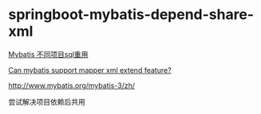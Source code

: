 # springboot-mybatis-depend-share-xml

[Mybatis 不同项目sql重用](https://github.com/maskleo/faq-cookbook/issues/33)

[Can mybatis support mapper xml extend feature?](https://github.com/mybatis/mybatis-3/issues/35)

http://www.mybatis.org/mybatis-3/zh/

尝试解决项目依赖后共用
